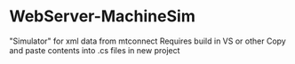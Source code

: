 # WebServer-MachineSim
"Simulator" for xml data from mtconnect
Requires build in VS or other
Copy and paste contents into .cs files in new project
